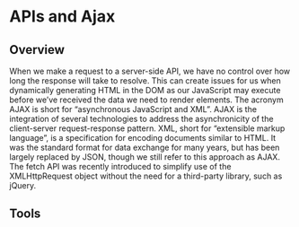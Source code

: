 #  APIs and Ajax

## Overview

When we make a request to a server-side API, we have no control over how long the response will take to resolve. This can create issues for us when dynamically generating HTML in the DOM as our JavaScript may execute before we’ve received the data we need to render elements. The acronym AJAX is short for “asynchronous JavaScript and XML”. AJAX is the integration of several technologies to address the asynchronicity of the client-server request-response pattern. XML, short for “extensible markup language”, is a specification for encoding documents similar to HTML. It was the standard format for data exchange for many years, but has been largely replaced by JSON, though we still refer to this approach as AJAX. The fetch API was recently introduced to simplify use of the XMLHttpRequest object without the need for a third-party library, such as jQuery.

## Tools
